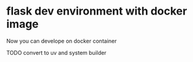 # flask dev environment with docker image

Now you can develope on docker container

TODO
convert to uv and system builder
